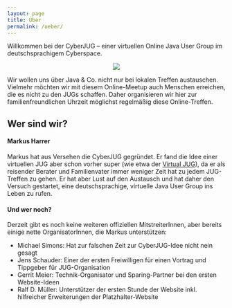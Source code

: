 ```yaml
---
layout: page
title: Über
permalink: /ueber/
---
```


Willkommen bei der CyberJUG &ndash; einer virtuellen Online Java User Group im deutschsprachigem Cyberspace.

<p>
    <div align="center">
        <img src="/assets/images/logo_16-9.gif" />
    </div>
</p>

Wir wollen uns über Java & Co. nicht nur bei lokalen Treffen austauschen.
Vielmehr möchten wir mit diesem Online-Meetup auch Menschen erreichen, die es nicht zu den JUGs schaffen.
Daher organisieren wir hier zur familienfreundlichen Uhrzeit möglichst regelmäßig diese Online-Treffen.

## Wer sind wir?

#### Markus Harrer

Markus hat aus Versehen die CyberJUG gegründet.
Er fand die Idee einer virtuellen JUG aber schon vorher super (wie etwa der [Virtual JUG](https://virtualjug.com/)), da er als reisender Berater und Familienvater immer weniger Zeit hat zu jedem JUG-Treffen zu gehen.
Er hat aber Lust auf den Austausch und hat daher den Versuch gestartet, eine deutschsprachige, virtuelle Java User Group ins Leben zu rufen.


#### Und wer noch?

Derzeit gibt es noch keine weiteren offiziellen MitstreiterInnen, aber bereits einige nette OrganisatorInnen, die Markus unterstützen:

* Michael Simons: Hat zur falschen Zeit zur CyberJUG-Idee nicht nein gesagt
* Jens Schauder: Einer der ersten Freiwilligen für einen Vortrag und Tippgeber für JUG-Organisation
* Gerrit Meier: Technik-Organisator und Sparing-Partner bei den ersten Website-Ideen
* Ralf D. Müller: Unterstützer der ersten Stunde der Website inkl. hilfreicher Erweiterungen der Platzhalter-Website
